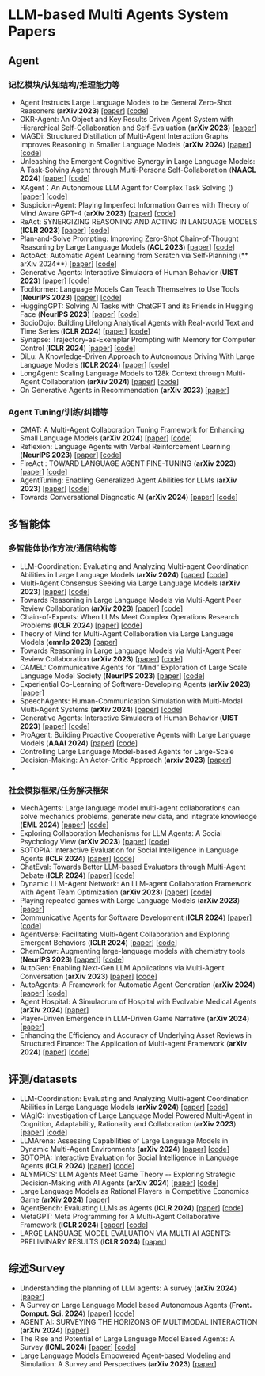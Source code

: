 # LLM-based Multi Agents System Papers

## Agent

### 记忆模块/认知结构/推理能力等

- Agent Instructs Large Language Models to be General Zero-Shot Reasoners (**arXiv 2023**) [[paper](https://arxiv.org/pdf/2310.03710)] [[code]( https://github.com/wang-research-lab/agentinstruct)]
- OKR-Agent: An Object and Key Results Driven Agent System with Hierarchical Self-Collaboration and Self-Evaluation (**arXiv 2023**) [[paper](https://arxiv.org/pdf/2311.16542)] 
- MAGDi: Structured Distillation of Multi-Agent Interaction Graphs Improves Reasoning in Smaller Language Models (**arXiv 2024**) [[paper](https://arxiv.org/pdf/2402.01620)] [[code](https://github.com/dinobby/MAGDi)]
- Unleashing the Emergent Cognitive Synergy in Large Language Models: A Task-Solving Agent through Multi-Persona Self-Collaboration (**NAACL 2024**) [[paper](https://export.arxiv.org/pdf/2307.05300)] [[code](https://github.com/MikeWangWZHL/Solo-Performance-Prompting.git)]
- XAgent：An Autonomous LLM Agent for Complex Task Solving () [[paper](https://blog.x-agent.net/blog/xagent/)] [[code](https://github.com/OpenBMB/XAgent)]
- Suspicion-Agent: Playing Imperfect Information Games with Theory of Mind Aware GPT-4 (**arXiv 2023**) [[paper](https://arxiv.org/pdf/2309.17277)] [[code](https://github.com/CR-Gjx/Suspicion-Agent)]
- ReAct: SYNERGIZING REASONING AND ACTING IN LANGUAGE MODELS (**ICLR 2023**) [[paper](https://arxiv.org/pdf/2210.03629)] [[code](https://github.com/ysymyth/ReAct)]
- Plan-and-Solve Prompting: Improving Zero-Shot Chain-of-Thought Reasoning by Large Language Models  (**ACL 2023**) [[paper](https://arxiv.org/pdf/2305.04091)] [[code](https://github.com/AGI-Edgerunners/Plan-and-Solve-Prompting)]
- AotoAct: Automatic Agent Learning from Scratch via Self-Planning (** arXiv 2024**) [[paper](https://arxiv.org/pdf/2401.05268)] [[code](https://github.com/zjunlp/AutoAct)]
- Generative Agents: Interactive Simulacra of Human Behavior (**UIST 2023**) [[paper](https://dl.acm.org/doi/pdf/10.1145/3586183.3606763)] [[code](https://github.com/joonspk-research/generative_agents)]
- Toolformer: Language Models Can Teach Themselves to Use Tools  (**NeurIPS 2023**) [[paper](https://arxiv.org/pdf/2302.04761)] [[code](https://github.com/conceptofmind/toolformer)]
- HuggingGPT: Solving AI Tasks with ChatGPT and its Friends in Hugging Face  (**NeurIPS 2023**) [[paper](https://proceedings.neurips.cc/paper_files/paper/2023/file/77c33e6a367922d003ff102ffb92b658-Paper-Conference.pdf)] [[code](https://github.com/microsoft/JARVIS)]
- SocioDojo: Building Lifelong Analytical Agents with Real-world Text and Time Series   (**ICLR 2024**) [[paper](https://openreview.net/pdf?id=s9z0HzWJJp)] [[code](https://github.com/chengjunyan1/SocioDojo)]
- Synapse: Trajectory-as-Exemplar Prompting with Memory for Computer Control  (**ICLR 2024**) [[paper](https://arxiv.org/pdf/2306.07863)] [[code](https://github.com/ltzheng/Synapse)]
- DiLu: A Knowledge-Driven Approach to Autonomous Driving With Large Language Models  (**ICLR 2024**) [[paper](https://arxiv.org/pdf/2309.16292)] [[code](https://github.com/PJLab-ADG/DiLu)]
- LongAgent: Scaling Language Models to 128k Context through Multi-Agent Collaboration (**arXiv 2024**) [[paper](https://arxiv.longhoe.net/abs/2402.11550)] [[code](https://github.com/PJLab-ADG/DiLu)]
- On Generative Agents in Recommendation (**arXiv 2023**) [[paper](http://arxiv.org/abs/2310.10108)] 
### Agent Tuning/训练/纠错等

- CMAT: A Multi-Agent Collaboration Tuning Framework for Enhancing Small Language Models  (**arXiv 2024**) [[paper](https://arxiv.org/pdf/2404.01663 )] [[code](https://github.com/heimy2000/CMAT)]
- Reflexion: Language Agents with Verbal Reinforcement Learning (**NeurIPS 2023**) [[paper](https://arxiv.org/pdf/2303.11366)] [[code](https://github.com/noahshinn/reflexion)]
- FireAct : TOWARD LANGUAGE AGENT FINE-TUNING  (**arXiv 2023**) [[paper](https://arxiv.org/pdf/2310.05915)] [[code](https://github.com/anchen1011/FireAct)]
- AgentTuning: Enabling Generalized Agent Abilities for LLMs  (**arXiv 2023**) [[paper](https://arxiv.org/pdf/2310.12823)] [[code](https://github.com/THUDM/AgentTuning)]
- Towards Conversational Diagnostic AI  (**arXiv 2024**) [[paper](https://arxiv.org/pdf/2401.05654)] [[code](https://github.com/lucidrains/AMIE-pytorch)]

## 多智能体

### 多智能体协作方法/通信结构等

- LLM-Coordination: Evaluating and Analyzing Multi-agent Coordination Abilities in Large Language Models  (**arXiv 2024**) [[paper](https://arxiv.org/pdf/2310.03903 )] [[code](https://github.com/eric-ai-lab/llm_coordination)]
- Multi-Agent Consensus Seeking via Large Language Models (**arXiv 2023**) [[paper](https://arxiv.org/pdf/2310.20151)] [[code](https://github.com/WestlakeIntelligentRobotics/ConsensusLLM-code)]
- Towards Reasoning in Large Language Models via Multi-Agent Peer Review Collaboration  (**arXiv 2023**) [[paper](https://arxiv.org/pdf/2311.08152)] [[code](https://github.com/HITsz-TMG/Multi-agent-peer-review)]
- Chain-of-Experts: When LLMs Meet Complex Operations Research Problems  (**ICLR 2024**) [[paper](https://openreview.net/pdf?id=HobyL1B9CZ)] [[code](https://github.com/xzymustbexzy/Chain-of-Experts)]
- Theory of Mind for Multi-Agent Collaboration via Large Language Models  (**emnlp 2023**) [[paper](https://aclanthology.org/2023.emnlp-main.13.pdf)] 
- Towards Reasoning in Large Language Models via Multi-Agent Peer Review Collaboration  (**arXiv 2023**) [[paper](https://arxiv.org/pdf/2311.08152)] [[code](https://github.com/HITsz-TMG/Multi-agent-peer-review)]
- CAMEL: Communicative Agents for “Mind” Exploration of Large Scale Language Model Society  (**NeurIPS 2023**) [[paper](https://papers.nips.cc/paper_files/paper/2023/file/a3621ee907def47c1b952ade25c67698-Paper-Conference.pdf)] [[code](https://github.com/camel-ai/camel)]
- Experiential Co-Learning of Software-Developing Agents  (**arXiv 2023**) [[paper](https://arxiv.org/pdf/2312.17025)] 
- SpeechAgents: Human-Communication Simulation with Multi-Modal Multi-Agent Systems  (**arXiv 2024**) [[paper](https://arxiv.org/pdf/2401.03945)] [[code](https://github.com/0nutation/SpeechAgents)]
- Generative Agents: Interactive Simulacra of Human Behavior (**UIST 2023**) [[paper](https://dl.acm.org/doi/pdf/10.1145/3586183.3606763)] [[code](https://github.com/joonspk-research/generative_agents)]
- ProAgent: Building Proactive Cooperative Agents with Large Language Models (**AAAI 2024**) [[paper](https://ojs.aaai.org/index.php/AAAI/article/view/29710)] [[code](https://github.com/PKU-Alignment/ProAgent)]
- Controlling Large Language Model-based Agents for Large-Scale Decision-Making: An Actor-Critic Approach (**arxiv 2023**) [[paper](https://arxiv.org/abs/2311.13884v3)]
- 
### 社会模拟框架/任务解决框架

- MechAgents: Large language model multi-agent collaborations can solve mechanics problems, generate new data, and integrate knowledge  (**EML 2024**) [[paper](https://arxiv.org/pdf/2311.08166)] [[code](https://github.com/camel-ai/camel)]
- Exploring Collaboration Mechanisms for LLM Agents: A Social Psychology View  (**arXiv 2023**) [[paper](https://arxiv.org/pdf/2310.02124)] [[code](https://github.com/zjunlp/machinesom)]
- SOTOPIA: Interactive Evaluation for Social Intelligence in Language Agents  (**ICLR 2024**) [[paper](https://arxiv.org/pdf/2310.11667)] [[code](https://github.com/sotopia-lab/sotopia)]
- ChatEval: Towards Better LLM-based Evaluators through Multi-Agent Debate (**ICLR 2024**) [[paper](https://arxiv.org/pdf/2308.07201)] [[code](https://github.com/thunlp/ChatEval)]
- Dynamic LLM-Agent Network: An LLM-agent Collaboration Framework with Agent Team Optimization  (**arXiv 2023**) [[paper](https://arxiv.org/pdf/2310.02170)] [[code](https://github.com/SALT-NLP/DyLAN)]
- Playing repeated games with Large Language Models  (**arXiv 2023**) [[paper](https://arxiv.org/pdf/2305.16867)]
- Communicative Agents for Software Development  (**ICLR 2024**) [[paper](https://arxiv.org/pdf/2307.07924)] [[code](https://github.com/OpenBMB/ChatDev)]
- AgentVerse: Facilitating Multi-Agent Collaboration and Exploring Emergent Behaviors (**ICLR 2024**) [[paper](https://arxiv.org/pdf/2308.10848)] [[code](https://github.com/OpenBMB/AgentVerse/)]
- ChemCrow: Augmenting large-language models with chemistry tools  (**NeurIPS 2023**) [[paper](https://arxiv.org/pdf/2304.05376)]] [[code](https://github.com/ur-whitelab/chemcrow-public)]
- AutoGen: Enabling Next-Gen LLM Applications via Multi-Agent Conversation  (**arXiv 2023**) [[paper](https://arxiv.org/pdf/2308.08155)] [[code](https://github.com/qingyun-wu/autogen-eval/tree/main)]
- AutoAgents: A Framework for Automatic Agent Generation (**arXiv 2024**) [[paper](https://arxiv.org/pdf/2309.17288)] [[code](https://github.com/Link-AGI/AutoAgents)]
- Agent Hospital: A Simulacrum of Hospital with Evolvable Medical Agents (**arXiv 2024**) [[paper](https://arxiv.org/abs/2405.02957)] 
- Player-Driven Emergence in LLM-Driven Game Narrative (**arXiv 2024**) [[paper](https://arxiv.org/abs/2404.17027)] 
- Enhancing the Efficiency and Accuracy of Underlying Asset Reviews in Structured Finance: The Application of Multi-agent Framework (**arXiv 2024**) [[paper](http://arxiv.org/abs/2405.04294)] [[code](https://github.com/elricwan/Audit)]
## 评测/datasets

- LLM-Coordination: Evaluating and Analyzing Multi-agent Coordination Abilities in Large Language Models  (**arXiv 2024**) [[paper](https://arxiv.org/pdf/2310.03903 )] [[code](https://github.com/eric-ai-lab/llm_coordination)]
- MAgIC: Investigation of Large Language Model Powered Multi-Agent in Cognition, Adaptability, Rationality and Collaboration  (**arXiv 2023**) [[paper](https://arxiv.org/pdf/2311.08562 )] [[code](https://github.com/cathyxl/MAgIC)]
- LLMArena: Assessing Capabilities of Large Language Models in Dynamic Multi-Agent Environments  (**arXiv 2024**) [[paper](https://arxiv.org/pdf/2402.16499)] [[code](https://github.com/FreedomIntelligence/LLMArena)]
- SOTOPIA: Interactive Evaluation for Social Intelligence in Language Agents  (**ICLR 2024**) [[paper](https://arxiv.org/pdf/2310.11667)] [[code](https://github.com/sotopia-lab/sotopia)]
- ALYMPICS: LLM Agents Meet Game Theory -- Exploring Strategic Decision-Making with AI Agents (**arXiv 2024**) [[paper](https://arxiv.org/pdf/2311.03220)] [[code](https://github.com/microsoft/Alympics)]
- Large Language Models as Rational Players in Competitive Economics Game  (**arXiv 2024**) [[paper](https://openreview.net/pdf?id=NMPLBbjYFq)]
- AgentBench: Evaluating LLMs as Agents (**ICLR 2024**) [[paper](https://arxiv.org/pdf/2308.03688)] [[code](https://github.com/THUDM/AgentBench)]
- MetaGPT: Meta Programming for A Multi-Agent Collaborative Framework  (**ICLR 2024**) [[paper](https://arxiv.org/pdf/2308.00352)] [[code](https://github.com/geekan/MetaGPT)]
- LARGE LANGUAGE MODEL EVALUATION VIA MULTI AI AGENTS: PRELIMINARY RESULTS  (**ICLR 2024**) [[paper](https://arxiv.longhoe.net/abs/2404.01023)]
## 综述Survey
- Understanding the planning of LLM agents: A survey (**arXiv 2024**) [[paper](https://arxiv.org/pdf/2402.02716)] 
- A Survey on Large Language Model based Autonomous Agents (**Front. Comput. Sci. 2024**) [[paper](https://arxiv.org/pdf/2308.11432)] [[code](https://github.com/Paitesanshi/LLM-Agent-Survey)]
- AGENT AI: SURVEYING THE HORIZONS OF MULTIMODAL INTERACTION (**arXiv 2024**) [[paper](https://arxiv.org/pdf/2401.03568)] 
- The Rise and Potential of Large Language Model Based Agents: A Survey (**ICML 2024**) [[paper](https://arxiv.org/pdf/2309.07864)] [[code](https://github.com/WooooDyy/LLM-Agent-Paper-List)]
- Large Language Models Empowered Agent-based Modeling and Simulation: A Survey and Perspectives (**arXiv 2023**) [[paper](https://arxiv.org/pdf/2312.11970)] 








